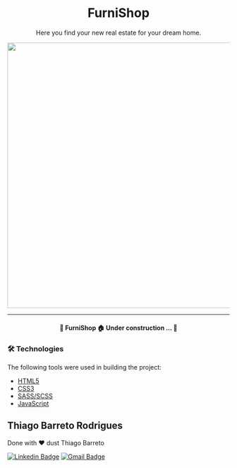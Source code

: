 <h1 align="center">FurniShop</h1>

<p align="center">Here you find your new real estate for your dream home.</p>

<img src="../Furniture/assets/svg/Furniture-Web.jpg" width="600">

---

<h4 align="center"> 
	🚧  FurniShop 🏠 Under construction ...  🚧
</h4>

### 🛠 Technologies

The following tools were used in building the project:

- [HTML5](https://www.w3schools.com/html/)
- [CSS3](https://www.w3schools.com/css/)
- [SASS/SCSS](https://www.w3schools.com/sass/)
- [JavaScript](https://www.w3schools.com/js/)

## Thiago Barreto Rodrigues

Done with :heart: dust Thiago Barreto

[![Linkedin Badge](https://img.shields.io/badge/-Thiago_Rodrigues-blue?style=flat-square&logo=Linkedin&logoColor=white&link=https://www.linkedin.com/in/thiago-barreto-rodrigues/)](https://www.linkedin.com/in/thiago-barreto-rodrigues/) 
[![Gmail Badge](https://img.shields.io/badge/-tbarreto585@gmail.com-c14438?style=flat-square&logo=Gmail&logoColor=white&link=mailto:tbarreto585@gmail.com)](mailto:tbarreto585@gmail.com)